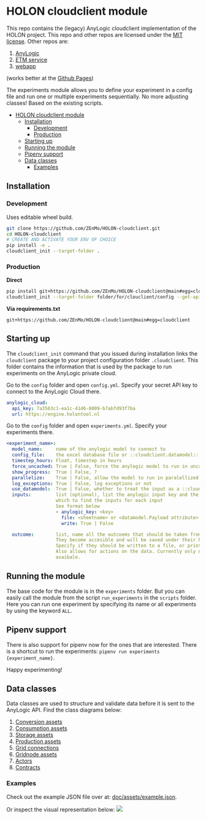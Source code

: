 # HOLON cloudclient module

This repo contains the (legacy) AnyLogic cloudclient implementation of the HOLON project. This repo and other repos are licensed under the [MIT license](LICENSE.md). Other repos are:

1. [AnyLogic](https://github.com/ZEnMo/HOLON)
2. [ETM service](https://github.com/ZEnMo/HOLON-ETM)
3. [webapp](https://github.com/ZEnMo/HOLON-webapp)

(works better at the [Github Pages](https://zenmo.github.io/HOLON-cloudclient/))

The experiments module allows you to define your experiment in a config file and run one or
multiple experiments sequentially. No more adjusting classes! Based on the existing scripts.

- [HOLON cloudclient module](#holon-cloudclient-module)
  - [Installation](#installation)
    - [Development](#development)
    - [Production](#production)
  - [Starting up](#starting-up)
  - [Running the module](#running-the-module)
  - [Pipenv support](#pipenv-support)
  - [Data classes](#data-classes)
    - [Examples](#examples)

## Installation

### Development

Uses editable wheel build.

```bash
git clone https://github.com/ZEnMo/HOLON-cloudclient.git
cd HOLON-cloudclient
# CREATE AND ACTIVATE YOUR ENV OF CHOICE
pip install -e .
cloudclient_init --target-folder .
```

### Production

**Direct**

```bash
pip install git+https://github.com/ZEnMo/HOLON-cloudclient@main#egg=cloudclient
cloudclient_init --target-folder folder/for/clouclient/config --get-api-key # asumes "AL_API_KEY" in env vars
```

**Via requirements.txt**

```
git+https://github.com/ZEnMo/HOLON-cloudclient@main#egg=cloudclient
```

## Starting up

The `cloudclient_init` command that you issued during installation links the `cloudclient` package to your project configuration folder `.cloudclient`. This folder contains the information that is used by the package to run experiments on the AnyLogic private cloud.

Go to the `config` folder and open `config.yml`. Specify your secret API key to connect to the AnyLogic Cloud there.

```yaml
anylogic_cloud:
  api_key: 7a3563c1-ea1c-41d6-8009-b7abfd93f7ba
  url: https://engine.holontool.nl
```

Go to the `config` folder and open `experiments.yml`. Specify
your experiments there.

```yaml
<experiment_name>:
  model_name:     name of the anylogic model to connect to
  config_file:    the excel database file or ::cloudclient.datamodel:: from which to read the config sheets
  timestep_hours: Float, timestep in hours
  force_uncached: True | False, force the anylogic model to run in uncached mode
  show_progress:  True | False, ?
  parallelize:    True | False, allow the model to run in paralellized mode
  log_exceptions: True | False, log exceptions or not
  use_datamodel:  True | False, whether to treat the input as a ::cloudclient.datamodel::
  inputs:         list (optional), list the anylogic input key and the file in
                  which to find the inputs for each input
                  See format below
                  - anylogic_key: <key>
                    file: <sheetname> or <datamodel.Payload attribute> to submit to the key
                    write: True | False

  outcome:        list, name all the outcoems that should be taken from the model.
                  They become accesible and will be saved under their human_key
                  Specify if they should be written to a file, or printed out.
                  Also allows for actions on the data. Currently only normalise is
                  avaibale.
```

## Running the module

The base code for the module is in the `experiments` folder. But you can easily call the module
from the script `run_experiments` in the `scripts` folder. Here you can run one experiment by
specifying its name or all experiments by using the keyword `ALL`.

## Pipenv support

There is also support for pipenv now for the ones that are interested. There is a shortcut to
run the experiments: `pipenv run experiments {experiment_name}`.

Happy experimenting!

## Data classes

Data classes are used to structure and validate data before it is sent to the AnyLogic API. Find the class diagrams below:

1. [Conversion assets](doc/html/conversion_classes.html)
2. [Consumption assets](doc/html/consumption_classes.html)
3. [Storage assets](doc/html/storage_classes.html)
4. [Production assets](doc/html/production_classes.html)
5. [Grid connections](doc/html/gridconnections_classes.html)
6. [Gridnode assets](doc/html/gridnodes_classes.html)
7. [Actors](doc/html/actors_classes.html)
8. [Contracts](doc/html/contracts_classes.html)

### Examples

Check out the example JSON file over at: [doc/assets/example.json](doc/assets/example.json).

Or inspect the visual representation below:
![](doc/img/example.png)
